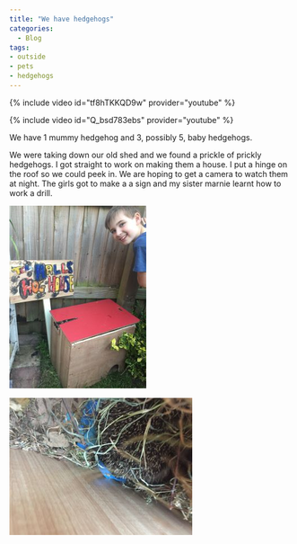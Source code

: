 ```yaml
---
title: "We have hedgehogs"
categories:
  - Blog
tags:
- outside
- pets
- hedgehogs
---
```

{% include video id="tf8hTKKQD9w" provider="youtube" %}

{% include video id="Q_bsd783ebs" provider="youtube" %}

We have 1 mummy hedgehog and 3, possibly 5, baby hedgehogs.

We were taking down our old shed and we found a prickle of prickly hedgehogs. I got straight to work on making them a house. I put a hinge on the roof so we could peek in. We are hoping to get a camera to watch them at night. The girls got to make a a sign and my sister marnie learnt how to work a drill.

![me-with-my-hedgehog-house.jpg](/assets/images/Hedgehogs/me-with-my-hedgehog-house.jpg)

![hogs.jpg](/assets/images/Hedgehogs/hogs.jpg)